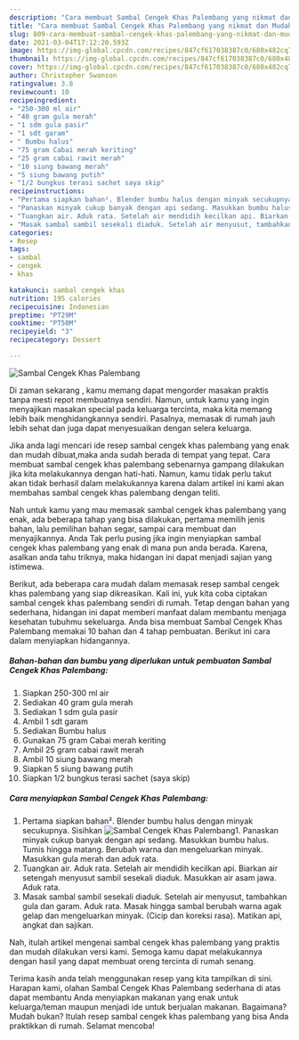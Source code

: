 ```yaml
---
description: "Cara membuat Sambal Cengek Khas Palembang yang nikmat dan Mudah Dibuat"
title: "Cara membuat Sambal Cengek Khas Palembang yang nikmat dan Mudah Dibuat"
slug: 809-cara-membuat-sambal-cengek-khas-palembang-yang-nikmat-dan-mudah-dibuat
date: 2021-03-04T17:12:20.593Z
image: https://img-global.cpcdn.com/recipes/847cf617038387c0/680x482cq70/sambal-cengek-khas-palembang-foto-resep-utama.jpg
thumbnail: https://img-global.cpcdn.com/recipes/847cf617038387c0/680x482cq70/sambal-cengek-khas-palembang-foto-resep-utama.jpg
cover: https://img-global.cpcdn.com/recipes/847cf617038387c0/680x482cq70/sambal-cengek-khas-palembang-foto-resep-utama.jpg
author: Christopher Swanson
ratingvalue: 3.8
reviewcount: 10
recipeingredient:
- "250-300 ml air"
- "40 gram gula merah"
- "1 sdm gula pasir"
- "1 sdt garam"
- " Bumbu halus"
- "75 gram Cabai merah keriting"
- "25 gram cabai rawit merah"
- "10 siung bawang merah"
- "5 siung bawang putih"
- "1/2 bungkus terasi sachet saya skip"
recipeinstructions:
- "Pertama siapkan bahan². Blender bumbu halus dengan minyak secukupnya. Sisihkan"
- "Panaskan minyak cukup banyak dengan api sedang. Masukkan bumbu halus. Tumis hingga matang. Berubah warna dan mengeluarkan minyak. Masukkan gula merah dan aduk rata."
- "Tuangkan air. Aduk rata. Setelah air mendidih kecilkan api. Biarkan air setengah menyusut sambil sesekali diaduk. Masukkan air asam jawa. Aduk rata."
- "Masak sambal sambil sesekali diaduk. Setelah air menyusut, tambahkan gula dan garam. Aduk rata. Masak hingga sambal berubah warna agak gelap dan mengeluarkan minyak. (Cicip dan koreksi rasa). Matikan api, angkat dan sajikan."
categories:
- Resep
tags:
- sambal
- cengek
- khas

katakunci: sambal cengek khas 
nutrition: 195 calories
recipecuisine: Indonesian
preptime: "PT29M"
cooktime: "PT50M"
recipeyield: "3"
recipecategory: Dessert

---
```



![Sambal Cengek Khas Palembang](https://img-global.cpcdn.com/recipes/847cf617038387c0/680x482cq70/sambal-cengek-khas-palembang-foto-resep-utama.jpg)

Di zaman  sekarang , kamu memang dapat mengorder masakan praktis tanpa mesti repot membuatnya sendiri. Namun, untuk kamu yang ingin menyajikan masakan special pada keluarga tercinta, maka kita memang lebih baik menghidangkannya sendiri. Pasalnya, memasak di rumah jauh lebih sehat dan juga dapat menyesuaikan dengan selera keluarga.

Jika anda lagi mencari ide resep sambal cengek khas palembang yang enak dan mudah dibuat,maka anda sudah berada di tempat yang tepat. Cara membuat sambal cengek khas palembang  sebenarnya gampang dilakukan jika kita melakukannya dengan hati-hati. Namun, kamu tidak perlu takut akan tidak berhasil dalam melakukannya 
karena dalam artikel ini kami akan membahas sambal cengek khas palembang dengan teliti.  



Nah untuk kamu yang mau memasak sambal cengek khas palembang yang enak, ada beberapa tahap yang bisa dilakukan, pertama memilih jenis bahan, lalu pemilihan bahan segar, sampai cara membuat dan menyajikannya. Anda Tak perlu pusing jika ingin menyiapkan sambal cengek khas palembang yang enak di mana pun anda berada. Karena, asalkan anda  tahu triknya, maka hidangan ini dapat menjadi sajian yang istimewa.

Berikut, ada beberapa cara mudah dalam memasak resep sambal cengek khas palembang yang siap dikreasikan. Kali ini, yuk kita coba ciptakan sambal cengek khas palembang sendiri di rumah. Tetap dengan bahan yang sederhana, hidangan ini dapat memberi manfaat dalam membantu menjaga kesehatan tubuhmu sekeluarga. Anda bisa membuat Sambal Cengek Khas Palembang memakai 10 bahan dan 4 tahap pembuatan. Berikut ini cara dalam menyiapkan hidangannya.

<!--inarticleads1-->

##### Bahan-bahan dan bumbu yang diperlukan untuk pembuatan Sambal Cengek Khas Palembang:

1. Siapkan 250-300 ml air
1. Sediakan 40 gram gula merah
1. Sediakan 1 sdm gula pasir
1. Ambil 1 sdt garam
1. Sediakan  Bumbu halus
1. Gunakan 75 gram Cabai merah keriting
1. Ambil 25 gram cabai rawit merah
1. Ambil 10 siung bawang merah
1. Siapkan 5 siung bawang putih
1. Siapkan 1/2 bungkus terasi sachet (saya skip)




<!--inarticleads2-->

##### Cara menyiapkan Sambal Cengek Khas Palembang:

1. Pertama siapkan bahan². Blender bumbu halus dengan minyak secukupnya. Sisihkan
<img src="https://img-global.cpcdn.com/steps/642715edd1ce3c7f/160x128cq70/sambal-cengek-khas-palembang-langkah-memasak-1-foto.jpg" alt="Sambal Cengek Khas Palembang">1. Panaskan minyak cukup banyak dengan api sedang. Masukkan bumbu halus. Tumis hingga matang. Berubah warna dan mengeluarkan minyak. Masukkan gula merah dan aduk rata.
1. Tuangkan air. Aduk rata. Setelah air mendidih kecilkan api. Biarkan air setengah menyusut sambil sesekali diaduk. Masukkan air asam jawa. Aduk rata.
1. Masak sambal sambil sesekali diaduk. Setelah air menyusut, tambahkan gula dan garam. Aduk rata. Masak hingga sambal berubah warna agak gelap dan mengeluarkan minyak. (Cicip dan koreksi rasa). Matikan api, angkat dan sajikan.




Nah, itulah artikel mengenai  sambal cengek khas palembang  yang praktis dan mudah dilakukan versi kami. Semoga kamu dapat melakukannya dengan hasil yang dapat membuat oreng tercinta di rumah senang. 

Terima kasih anda telah menggunakan resep yang kita tampilkan di sini. Harapan kami, olahan  Sambal Cengek Khas Palembang sederhana di atas dapat membantu Anda menyiapkan makanan yang enak untuk keluarga/teman maupun menjadi ide untuk berjualan makanan. Bagaimana? Mudah bukan? Itulah resep sambal cengek khas palembang yang bisa Anda praktikkan di rumah. Selamat mencoba!

